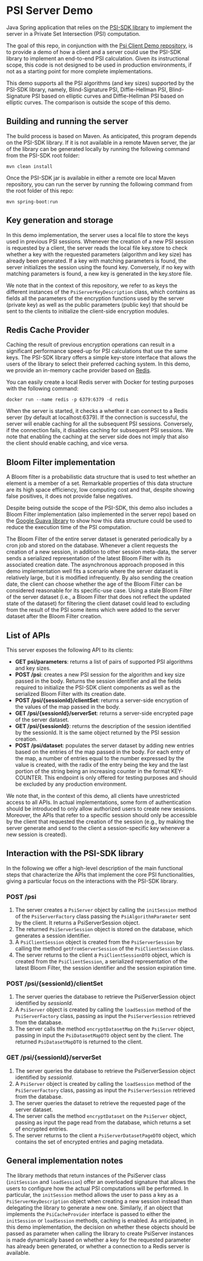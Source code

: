 # PSI Server Demo

Java Spring application that relies on the [PSI-SDK library](https://github.com/alessandropellegrini/psi-sdk)
to implement the server in a Private Set Intersection (PSI) computation.

The goal of this repo, in conjunction with the [Psi Client Demo repository](https://github.com/alessandropellegrini/psi-demo-client),
is to provide a demo of how a client and a server could use the PSI-SDK library
to implement an end-to-end PSI calculation. Given its instructional scope,
this code is not designed to be used in production environments, if not as a
starting point for more complete implementations.

This demo supports all the PSI algorithms (and key sizes) supported by the PSI-SDK library, namely,
Blind-Signature PSI, Diffie-Hellman PSI, Blind-Signature PSI based on elliptic curves and Diffie-Hellman PSI based
on elliptic curves. The comparison is outside the scope of this demo.

## Building and running the server
The build process is based on Maven. As anticipated, this program depends on the
PSI-SDK library. If it is not available in a remote Maven server, the jar of the library can
be generated locally by running the following command from the PSI-SDK root folder:

    mvn clean install

Once the PSI-SDK jar is available in either a remote ore local Maven repository, you can run the 
server by running the following command from the root folder of this repo:

    mvn spring-boot:run

## Key generation and storage
In this demo implementation, the server uses a local file to store the keys used in previous 
PSI sessions. Whenever the creation of a new PSI session is requested by a client, the server
reads the local file key.store to check whether a key with the requested parameters 
(algorithm and key size) has already been generated. If a key with matching parameters is found,
the server initializes the session using the found key. Conversely, if no key with 
matching parameters is found, a new key is generated in the key.store file. 

We note that in the context of this repository, we refer to as keys the different instances of
the <code>PsiServerKeyDescription</code> class, which contains as fields all the parameters of the 
encryption functions used by the server (private key) as well as the public parameters 
(public key) that should be sent to the clients to initialize the client-side encryption 
modules.

## Redis Cache Provider
Caching the result of previous encryption operations can result in a significant
performance speed-up for PSI calculations that use the same keys.
The PSI-SDK library offers a simple key-store interface that allows the
users of the library to select their preferred caching system. In this demo, we provide
an in-memory cache provider based on [Redis](https://github.com/redis/redis).

You can easily create  a local Redis server with Docker for testing purposes with the following command:

    docker run --name redis -p 6379:6379 -d redis

When the server is started, it checks a whether it can connect to a Redis server (by default at localhost:6379).
If the connection is successful, the server will enable caching for all the subsequent
PSI sessions. Conversely, if the connection fails, it disables caching for subsequent 
PSI sessions. We note that enabling the caching at the server side does not imply that 
also the client should enable caching, and vice versa.

## Bloom Filter implementation
A Bloom filter is a probabilistic data structure that is used to test whether an element is a member of a set.
Remarkable properties of this data structure are its high space efficiency, low computing cost and that, despite showing
false positives, it does not provide false negatives.

Despite being outside the scope of the PSI-SDK, this demo also includes a
Bloom Filter implementation (also implemented in the server repo) based on the
[Google Guava library](https://github.com/google/guava) to show how this data
structure could be used to reduce the execution time of the PSI computation.

The Bloom Filter of the entire server dataset is generated periodically by a cron job and 
stored on the database.
Whenever a client requests the creation of a new session, in addition to other session meta-data,
the server sends a serialized representation of the latest Bloom Filter with its associated
creation date. The asynchronous approach proposed in this demo implementation well fits a 
scenario where the server dataset is relatively large, but it is modified
infrequently. By also sending the creation date, the client can choose whether the age of the 
Bloom Filter can be considered reasonable for its specific-use case. Using a stale Bloom Filter 
of the server dataset (i.e., a Bloom Filter that does not reflect the updated state of the dataset) 
for filtering the client dataset could lead to excluding from the result of the PSI some items
which were added to the server dataset after the Bloom Filter creation.

## List of APIs
This server exposes the following API to its clients:
- **GET psi/parameters**: returns a list of pairs of supported PSI algorithms and key sizes.
- **POST /psi**: creates a new PSI session for the algorithm and key size passed in the body. Returns the session 
identifier and all the fields required to initialize the PSI-SDK client components as well as the serialized Bloom Filter
with its creation date.
- **POST /psi/{sessionId}/clientSet**: returns a server-side encryption of the values of the map passed in the body.
- **GET /psi/{sessionId}/serverSet**: returns a server-side encrypted page of the server dataset.
- **GET /psi/{sessionId}**: returns the description of the session identified by the sessionId. It is the same object 
returned by the PSI session creation.
- **POST /psi/dataset**: populates the server dataset by adding new entries based on the entries of the map passed 
in the body. For each entry of the map, a number of entries equal to the number expressed by the value is created, with 
the radix of the entry being the key and the last portion of the string being an increasing counter in the format 
KEY-COUNTER. This endpoint is only offered for testing purposes and should be excluded by any production environment.

We note that, in the context of this demo, all clients have unrestricted access to all APIs.
In actual implementations, some form of authentication should be introduced to only allow
authorized users to create new sessions.
Moreover, the APIs that refer to a specific session should only be accessible by the client that requested
the creation of the session (e.g., by making the server generate and send to the client a session-specific
key whenever a new session is created).

## Interaction with the PSI-SDK library
In the following we offer a high-level description of the main functional steps that characterize the APIs 
that implement the core PSI functionalities, giving a particular focus on the interactions with the PSI-SDK library.   

### POST /psi
1. The server creates a <code>PsiServer</code> object by calling the <code>initSession</code> method 
of the <code>PsiServerFactory</code> class passing the <code>PsiAlgorithmParameter</code> sent by the client.
It returns a PsiServerSession object.
2. The returned <code>PsiServerSession</code> object is stored on the database, 
which generates a session identifier.
3. A <code>PsiClientSession</code> object is created from the <code>PsiServerSession</code> by calling the method
<code>getFromServerSession</code> of the <code>PsiClientSession</code> class.
4. The server returns to the client a <code>PsiClientSessionDTO</code> object,
which is created from the <code>PsiClientSession</code>, a serialized representation of the latest Bloom Filter,
the session identifier and the session expiration time.

### POST /psi/{sessionId}/clientSet
1. The server queries the database to retrieve the PsiServerSession object identified by *sessionId*.
2. A <code>PsiServer</code> object is created by calling the <code>loadSession</code> method
of the <code>PsiServerFactory</code> class, passing as input the <code>PsiServerSession</code> retrieved from the database.
3. The server calls the method <code>encryptDatasetMap</code> on the <code>PsiServer</code> object, passing in input
the <code>PsiDatasetMapDTO</code> object sent by the client. The returned <code>PsiDatasetMapDTO</code> is returned to the client.

### GET /psi/{sessionId}/serverSet
1. The server queries the database to retrieve the PsiServerSession object identified by *sessionId*.
2. A <code>PsiServer</code> object is created by calling the <code>loadSession</code> method
   of the <code>PsiServerFactory</code> class, passing as input the <code>PsiServerSession</code> retrieved from the database.
3. The server queries the dataset to retrieve the requested page of the server dataset.
4. The server calls the method <code>encryptDataset</code> on the <code>PsiServer</code> object, passing as input
the page read from the database, which returns a set of encrypted entries. 
5. The server returns to the client a <code>PsiServerDatasetPageDTO</code> object, which contains the 
set of encrypted entries and paging metadata.

## General implementation notes
The library methods that return instances of the PsiServer class (<code>initSession</code> and 
<code>loadSession</code>) offer an overloaded signature that allows the users to configure how the actual 
PSI computations will be performed. In particular, the <code>initSession</code> method
allows the user to pass a key as a <code>PsiServerKeyDescription</code> object when creating a new
session instead than delegating the library to generate a new one. Similarly, if an object that
implements the <code>PsiCacheProvider</code> interface is passed to either the <code>initSession</code> or
<code>loadSession</code> methods, caching is enabled. As anticipated, in this demo implementation, the decision
on whether these objects should be passed as parameter when calling the library to create PsiServer instances 
is made dynamically based on whether a key for the requested parameter has already been generated,
or whether a connection to a Redis server is available.

